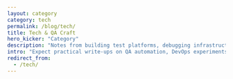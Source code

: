 ```yaml
---
layout: category
category: tech
permalink: /blog/tech/
title: Tech & QA Craft
hero_kicker: "Category"
description: "Notes from building test platforms, debugging infrastructure, and learning new tools on sabbatical."
intro: "Expect practical write-ups on QA automation, DevOps experiments, and the tooling that keeps software teams honest."
redirect_from:
  - /tech/
---
```

